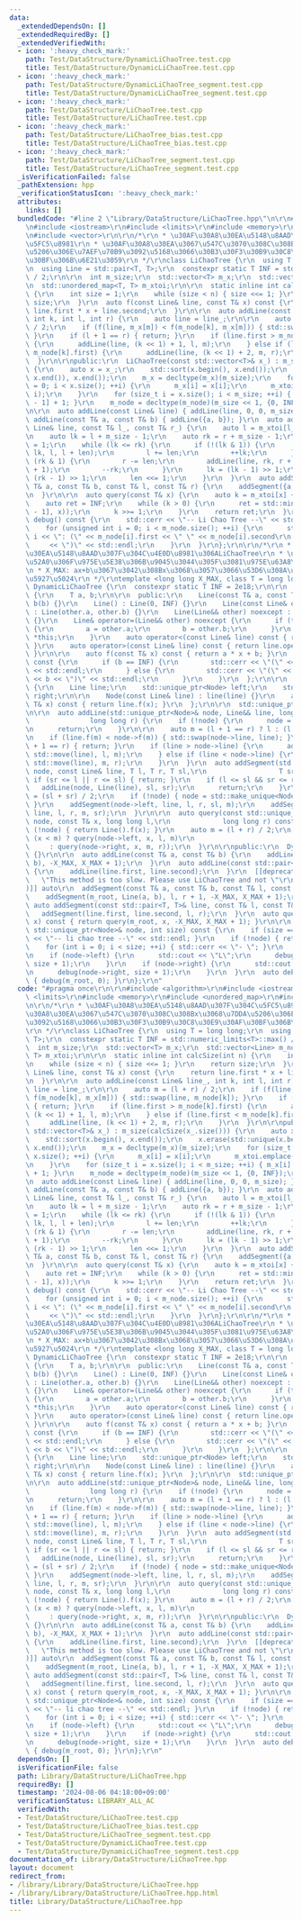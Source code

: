 ```yaml
---
data:
  _extendedDependsOn: []
  _extendedRequiredBy: []
  _extendedVerifiedWith:
  - icon: ':heavy_check_mark:'
    path: Test/DataStructure/DynamicLiChaoTree.test.cpp
    title: Test/DataStructure/DynamicLiChaoTree.test.cpp
  - icon: ':heavy_check_mark:'
    path: Test/DataStructure/DynamicLiChaoTree_segment.test.cpp
    title: Test/DataStructure/DynamicLiChaoTree_segment.test.cpp
  - icon: ':heavy_check_mark:'
    path: Test/DataStructure/LiChaoTree.test.cpp
    title: Test/DataStructure/LiChaoTree.test.cpp
  - icon: ':heavy_check_mark:'
    path: Test/DataStructure/LiChaoTree_bias.test.cpp
    title: Test/DataStructure/LiChaoTree_bias.test.cpp
  - icon: ':heavy_check_mark:'
    path: Test/DataStructure/LiChaoTree_segment.test.cpp
    title: Test/DataStructure/LiChaoTree_segment.test.cpp
  _isVerificationFailed: false
  _pathExtension: hpp
  _verificationStatusIcon: ':heavy_check_mark:'
  attributes:
    links: []
  bundledCode: "#line 2 \"Library/DataStructure/LiChaoTree.hpp\"\n\r\n#include <algorithm>\r\
    \n#include <iostream>\r\n#include <limits>\r\n#include <memory>\r\n#include <unordered_map>\r\
    \n#include <vector>\r\n\r\n/*\r\n * \u30AF\u30A8\u30EA\u5148\u8AAD\u307F\u304C\
    \u5FC5\u8981\r\n * \u30AF\u30A8\u30EA\u3067\u547C\u3070\u308C\u308Bx\u3068\u7DDA\
    \u5206\u306E\u7AEF\u70B9\u3092\u5168\u3066\u30B3\u30F3\u30B9\u30C8\u30E9\u30AF\
    \u30BF\u306B\u6E21\u3059\r\n */\r\nclass LiChaoTree {\r\n  using T = long long;\r\
    \n  using Line = std::pair<T, T>;\r\n  constexpr static T INF = std::numeric_limits<T>::max()\
    \ / 2;\r\n\r\n  int m_size;\r\n  std::vector<T> m_x;\r\n  std::vector<Line> m_node;\r\
    \n  std::unordered_map<T, T> m_xtoi;\r\n\r\n  static inline int calcSize(int n)\
    \ {\r\n    int size = 1;\r\n    while (size < n) { size <<= 1; }\r\n    return\
    \ size;\r\n  }\r\n  auto f(const Line& line, const T& x) const {\r\n    return\
    \ line.first * x + line.second;\r\n  }\r\n\r\n  auto addLine(const Line& line_,\
    \ int k, int l, int r) {\r\n    auto line = line_;\r\n\r\n    auto m = (l + r)\
    \ / 2;\r\n    if (f(line, m_x[m]) < f(m_node[k], m_x[m])) { std::swap(line, m_node[k]);\
    \ }\r\n    if (l + 1 == r) { return; }\r\n    if (line.first > m_node[k].first)\
    \ {\r\n      addLine(line, (k << 1) + 1, l, m);\r\n    } else if (line.first <\
    \ m_node[k].first) {\r\n      addLine(line, (k << 1) + 2, m, r);\r\n    }\r\n\
    \  }\r\n\r\npublic:\r\n  LiChaoTree(const std::vector<T>& x_) : m_size(calcSize(x_.size()))\
    \ {\r\n    auto x = x_;\r\n    std::sort(x.begin(), x.end());\r\n    x.erase(std::unique(x.begin(),\
    \ x.end()), x.end());\r\n    m_x = decltype(m_x)(m_size);\r\n    for (size_t i\
    \ = 0; i < x.size(); ++i) {\r\n      m_x[i] = x[i];\r\n      m_xtoi.emplace(x[i],\
    \ i);\r\n    }\r\n    for (size_t i = x.size(); i < m_size; ++i) { m_x[i] = m_x[i\
    \ - 1] + 1; }\r\n    m_node = decltype(m_node)(m_size << 1, {0, INF});\r\n  }\r\
    \n\r\n  auto addLine(const Line& line) { addLine(line, 0, 0, m_size); }\r\n  auto\
    \ addLine(const T& a, const T& b) { addLine({a, b}); }\r\n  auto addSegment(const\
    \ Line& line, const T& l_, const T& r_) {\r\n    auto l = m_xtoi[l_], r = m_xtoi[r_];\r\
    \n    auto lk = l + m_size - 1;\r\n    auto rk = r + m_size - 1;\r\n    auto len\
    \ = 1;\r\n    while (lk <= rk) {\r\n      if (!(lk & 1)) {\r\n        addLine(line,\
    \ lk, l, l + len);\r\n        l += len;\r\n        ++lk;\r\n      }\r\n      if\
    \ (rk & 1) {\r\n        r -= len;\r\n        addLine(line, rk, r + 1, r + len\
    \ + 1);\r\n        --rk;\r\n      }\r\n      lk = (lk - 1) >> 1;\r\n      rk =\
    \ (rk - 1) >> 1;\r\n      len <<= 1;\r\n    }\r\n  }\r\n  auto addSegment(const\
    \ T& a, const T& b, const T& l, const T& r) {\r\n    addSegment({a, b}, l, r);\r\
    \n  }\r\n\r\n  auto query(const T& x) {\r\n    auto k = m_xtoi[x] + m_size;\r\n\
    \    auto ret = INF;\r\n    while (k > 0) {\r\n      ret = std::min(ret, f(m_node[k\
    \ - 1], x));\r\n      k >>= 1;\r\n    }\r\n    return ret;\r\n  }\r\n\r\n  auto\
    \ debug() const {\r\n    std::cerr << \"-- Li Chao Tree --\" << std::endl;\r\n\
    \    for (unsigned int i = 0; i < m_node.size(); ++i) {\r\n      std::cerr <<\
    \ i << \": (\" << m_node[i].first << \" \" << m_node[i].second\r\n           \
    \     << \")\" << std::endl;\r\n    }\r\n  }\r\n};\r\n\r\n/*\r\n * \u30AF\u30A8\
    \u30EA\u5148\u8AAD\u307F\u304C\u4E0D\u8981\u306ALiChaoTree\r\n * \u7DDA\u5206\u8FFD\
    \u52A0\u306F\u975E\u5E38\u306B\u9045\u3044\u305F\u3081\u975E\u63A8\u5968\r\n *\r\
    \n * X_MAX: ax+b\u3067\u3042\u308Bx\u3068\u3057\u3066\u53D6\u308A\u3046\u308B\u6700\
    \u5927\u5024\r\n */\r\ntemplate <long long X_MAX, class T = long long>\r\nclass\
    \ DynamicLiChaoTree {\r\n  constexpr static T INF = 2e18;\r\n\r\n  class Line\
    \ {\r\n    T a, b;\r\n\r\n  public:\r\n    Line(const T& a, const T& b) : a(a),\
    \ b(b) {}\r\n    Line() : Line(0, INF) {}\r\n    Line(const Line& other) noexcept\
    \ : Line(other.a, other.b) {}\r\n    Line(Line&& other) noexcept : Line(other)\
    \ {}\r\n    Line& operator=(Line&& other) noexcept {\r\n      if (this != &other)\
    \ {\r\n        a = other.a;\r\n        b = other.b;\r\n      }\r\n      return\
    \ *this;\r\n    }\r\n    auto operator<(const Line& line) const { return a < line.a;\
    \ }\r\n    auto operator>(const Line& line) const { return line.operator<(*this);\
    \ }\r\n\r\n    auto f(const T& x) const { return a * x + b; }\r\n    auto debug()\
    \ const {\r\n      if (b == INF) {\r\n        std::cerr << \"(\" << a << \" inf)\"\
    \ << std::endl;\r\n      } else {\r\n        std::cerr << \"(\" << a << \" \"\
    \ << b << \")\" << std::endl;\r\n      }\r\n    }\r\n  };\r\n\r\n  struct Node\
    \ {\r\n    Line line;\r\n    std::unique_ptr<Node> left;\r\n    std::unique_ptr<Node>\
    \ right;\r\n\r\n    Node(const Line& line) : line(line) {}\r\n    auto f(const\
    \ T& x) const { return line.f(x); }\r\n  };\r\n\r\n  std::unique_ptr<Node> m_root;\r\
    \n\r\n  auto addLine(std::unique_ptr<Node>& node, Line&& line, long long l,\r\n\
    \               long long r) {\r\n    if (!node) {\r\n      node = std::make_unique<Node>(line);\r\
    \n      return;\r\n    }\r\n\r\n    auto m = (l + 1 == r) ? l : (l + r) / 2;\r\
    \n    if (line.f(m) < node->f(m)) { std::swap(node->line, line); }\r\n    if (l\
    \ + 1 == r) { return; }\r\n    if (line > node->line) {\r\n      addLine(node->left,\
    \ std::move(line), l, m);\r\n    } else if (line < node->line) {\r\n      addLine(node->right,\
    \ std::move(line), m, r);\r\n    }\r\n  }\r\n  auto addSegment(std::unique_ptr<Node>&\
    \ node, const Line& line, T l, T r, T sl,\r\n                  T sr) {\r\n   \
    \ if (sr <= l || r <= sl) { return; }\r\n    if (l <= sl && sr <= r) {\r\n   \
    \   addLine(node, Line(line), sl, sr);\r\n      return;\r\n    }\r\n    auto m\
    \ = (sl + sr) / 2;\r\n    if (!node) { node = std::make_unique<Node>(Line());\
    \ }\r\n    addSegment(node->left, line, l, r, sl, m);\r\n    addSegment(node->right,\
    \ line, l, r, m, sr);\r\n  }\r\n\r\n  auto query(const std::unique_ptr<Node>&\
    \ node, const T& x, long long l,\r\n             long long r) const {\r\n    if\
    \ (!node) { return Line().f(x); }\r\n    auto m = (l + r) / 2;\r\n    return std::min(node->f(x),\
    \ (x < m) ? query(node->left, x, l, m)\r\n                                   \
    \     : query(node->right, x, m, r));\r\n  }\r\n\r\npublic:\r\n  DynamicLiChaoTree()\
    \ {}\r\n\r\n  auto addLine(const T& a, const T& b) {\r\n    addLine(m_root, Line(a,\
    \ b), -X_MAX, X_MAX + 1);\r\n  }\r\n  auto addLine(const std::pair<T, T>& line)\
    \ {\r\n    addLine(line.first, line.second);\r\n  }\r\n  [[deprecated(\r\n   \
    \   \"This method is too slow. Please use LiChaoTree and not \"\r\n      \"DynamicLiChaoTree.\"\
    )]] auto\r\n  addSegment(const T& a, const T& b, const T& l, const T& r) {\r\n\
    \    addSegment(m_root, Line(a, b), l, r + 1, -X_MAX, X_MAX + 1);\r\n  }\r\n \
    \ auto addSegment(const std::pair<T, T>& line, const T& l, const T& r) {\r\n \
    \   addSegment(line.first, line.second, l, r);\r\n  }\r\n  auto query(const T&\
    \ x) const { return query(m_root, x, -X_MAX, X_MAX + 1); }\r\n\r\n  auto debug(const\
    \ std::unique_ptr<Node>& node, int size) const {\r\n    if (size == 0) { std::cerr\
    \ << \"-- li chao tree --\" << std::endl; }\r\n    if (!node) { return; }\r\n\
    \    for (int i = 0; i < size; ++i) { std::cerr << \"- \"; }\r\n    node->line.debug();\r\
    \n    if (node->left) {\r\n      std::cout << \"L\";\r\n      debug(node->left,\
    \ size + 1);\r\n    }\r\n    if (node->right) {\r\n      std::cout << \"R\";\r\
    \n      debug(node->right, size + 1);\r\n    }\r\n  }\r\n  auto debug() const\
    \ { debug(m_root, 0); }\r\n};\r\n"
  code: "#pragma once\r\n\r\n#include <algorithm>\r\n#include <iostream>\r\n#include\
    \ <limits>\r\n#include <memory>\r\n#include <unordered_map>\r\n#include <vector>\r\
    \n\r\n/*\r\n * \u30AF\u30A8\u30EA\u5148\u8AAD\u307F\u304C\u5FC5\u8981\r\n * \u30AF\
    \u30A8\u30EA\u3067\u547C\u3070\u308C\u308Bx\u3068\u7DDA\u5206\u306E\u7AEF\u70B9\
    \u3092\u5168\u3066\u30B3\u30F3\u30B9\u30C8\u30E9\u30AF\u30BF\u306B\u6E21\u3059\
    \r\n */\r\nclass LiChaoTree {\r\n  using T = long long;\r\n  using Line = std::pair<T,\
    \ T>;\r\n  constexpr static T INF = std::numeric_limits<T>::max() / 2;\r\n\r\n\
    \  int m_size;\r\n  std::vector<T> m_x;\r\n  std::vector<Line> m_node;\r\n  std::unordered_map<T,\
    \ T> m_xtoi;\r\n\r\n  static inline int calcSize(int n) {\r\n    int size = 1;\r\
    \n    while (size < n) { size <<= 1; }\r\n    return size;\r\n  }\r\n  auto f(const\
    \ Line& line, const T& x) const {\r\n    return line.first * x + line.second;\r\
    \n  }\r\n\r\n  auto addLine(const Line& line_, int k, int l, int r) {\r\n    auto\
    \ line = line_;\r\n\r\n    auto m = (l + r) / 2;\r\n    if (f(line, m_x[m]) <\
    \ f(m_node[k], m_x[m])) { std::swap(line, m_node[k]); }\r\n    if (l + 1 == r)\
    \ { return; }\r\n    if (line.first > m_node[k].first) {\r\n      addLine(line,\
    \ (k << 1) + 1, l, m);\r\n    } else if (line.first < m_node[k].first) {\r\n \
    \     addLine(line, (k << 1) + 2, m, r);\r\n    }\r\n  }\r\n\r\npublic:\r\n  LiChaoTree(const\
    \ std::vector<T>& x_) : m_size(calcSize(x_.size())) {\r\n    auto x = x_;\r\n\
    \    std::sort(x.begin(), x.end());\r\n    x.erase(std::unique(x.begin(), x.end()),\
    \ x.end());\r\n    m_x = decltype(m_x)(m_size);\r\n    for (size_t i = 0; i <\
    \ x.size(); ++i) {\r\n      m_x[i] = x[i];\r\n      m_xtoi.emplace(x[i], i);\r\
    \n    }\r\n    for (size_t i = x.size(); i < m_size; ++i) { m_x[i] = m_x[i - 1]\
    \ + 1; }\r\n    m_node = decltype(m_node)(m_size << 1, {0, INF});\r\n  }\r\n\r\
    \n  auto addLine(const Line& line) { addLine(line, 0, 0, m_size); }\r\n  auto\
    \ addLine(const T& a, const T& b) { addLine({a, b}); }\r\n  auto addSegment(const\
    \ Line& line, const T& l_, const T& r_) {\r\n    auto l = m_xtoi[l_], r = m_xtoi[r_];\r\
    \n    auto lk = l + m_size - 1;\r\n    auto rk = r + m_size - 1;\r\n    auto len\
    \ = 1;\r\n    while (lk <= rk) {\r\n      if (!(lk & 1)) {\r\n        addLine(line,\
    \ lk, l, l + len);\r\n        l += len;\r\n        ++lk;\r\n      }\r\n      if\
    \ (rk & 1) {\r\n        r -= len;\r\n        addLine(line, rk, r + 1, r + len\
    \ + 1);\r\n        --rk;\r\n      }\r\n      lk = (lk - 1) >> 1;\r\n      rk =\
    \ (rk - 1) >> 1;\r\n      len <<= 1;\r\n    }\r\n  }\r\n  auto addSegment(const\
    \ T& a, const T& b, const T& l, const T& r) {\r\n    addSegment({a, b}, l, r);\r\
    \n  }\r\n\r\n  auto query(const T& x) {\r\n    auto k = m_xtoi[x] + m_size;\r\n\
    \    auto ret = INF;\r\n    while (k > 0) {\r\n      ret = std::min(ret, f(m_node[k\
    \ - 1], x));\r\n      k >>= 1;\r\n    }\r\n    return ret;\r\n  }\r\n\r\n  auto\
    \ debug() const {\r\n    std::cerr << \"-- Li Chao Tree --\" << std::endl;\r\n\
    \    for (unsigned int i = 0; i < m_node.size(); ++i) {\r\n      std::cerr <<\
    \ i << \": (\" << m_node[i].first << \" \" << m_node[i].second\r\n           \
    \     << \")\" << std::endl;\r\n    }\r\n  }\r\n};\r\n\r\n/*\r\n * \u30AF\u30A8\
    \u30EA\u5148\u8AAD\u307F\u304C\u4E0D\u8981\u306ALiChaoTree\r\n * \u7DDA\u5206\u8FFD\
    \u52A0\u306F\u975E\u5E38\u306B\u9045\u3044\u305F\u3081\u975E\u63A8\u5968\r\n *\r\
    \n * X_MAX: ax+b\u3067\u3042\u308Bx\u3068\u3057\u3066\u53D6\u308A\u3046\u308B\u6700\
    \u5927\u5024\r\n */\r\ntemplate <long long X_MAX, class T = long long>\r\nclass\
    \ DynamicLiChaoTree {\r\n  constexpr static T INF = 2e18;\r\n\r\n  class Line\
    \ {\r\n    T a, b;\r\n\r\n  public:\r\n    Line(const T& a, const T& b) : a(a),\
    \ b(b) {}\r\n    Line() : Line(0, INF) {}\r\n    Line(const Line& other) noexcept\
    \ : Line(other.a, other.b) {}\r\n    Line(Line&& other) noexcept : Line(other)\
    \ {}\r\n    Line& operator=(Line&& other) noexcept {\r\n      if (this != &other)\
    \ {\r\n        a = other.a;\r\n        b = other.b;\r\n      }\r\n      return\
    \ *this;\r\n    }\r\n    auto operator<(const Line& line) const { return a < line.a;\
    \ }\r\n    auto operator>(const Line& line) const { return line.operator<(*this);\
    \ }\r\n\r\n    auto f(const T& x) const { return a * x + b; }\r\n    auto debug()\
    \ const {\r\n      if (b == INF) {\r\n        std::cerr << \"(\" << a << \" inf)\"\
    \ << std::endl;\r\n      } else {\r\n        std::cerr << \"(\" << a << \" \"\
    \ << b << \")\" << std::endl;\r\n      }\r\n    }\r\n  };\r\n\r\n  struct Node\
    \ {\r\n    Line line;\r\n    std::unique_ptr<Node> left;\r\n    std::unique_ptr<Node>\
    \ right;\r\n\r\n    Node(const Line& line) : line(line) {}\r\n    auto f(const\
    \ T& x) const { return line.f(x); }\r\n  };\r\n\r\n  std::unique_ptr<Node> m_root;\r\
    \n\r\n  auto addLine(std::unique_ptr<Node>& node, Line&& line, long long l,\r\n\
    \               long long r) {\r\n    if (!node) {\r\n      node = std::make_unique<Node>(line);\r\
    \n      return;\r\n    }\r\n\r\n    auto m = (l + 1 == r) ? l : (l + r) / 2;\r\
    \n    if (line.f(m) < node->f(m)) { std::swap(node->line, line); }\r\n    if (l\
    \ + 1 == r) { return; }\r\n    if (line > node->line) {\r\n      addLine(node->left,\
    \ std::move(line), l, m);\r\n    } else if (line < node->line) {\r\n      addLine(node->right,\
    \ std::move(line), m, r);\r\n    }\r\n  }\r\n  auto addSegment(std::unique_ptr<Node>&\
    \ node, const Line& line, T l, T r, T sl,\r\n                  T sr) {\r\n   \
    \ if (sr <= l || r <= sl) { return; }\r\n    if (l <= sl && sr <= r) {\r\n   \
    \   addLine(node, Line(line), sl, sr);\r\n      return;\r\n    }\r\n    auto m\
    \ = (sl + sr) / 2;\r\n    if (!node) { node = std::make_unique<Node>(Line());\
    \ }\r\n    addSegment(node->left, line, l, r, sl, m);\r\n    addSegment(node->right,\
    \ line, l, r, m, sr);\r\n  }\r\n\r\n  auto query(const std::unique_ptr<Node>&\
    \ node, const T& x, long long l,\r\n             long long r) const {\r\n    if\
    \ (!node) { return Line().f(x); }\r\n    auto m = (l + r) / 2;\r\n    return std::min(node->f(x),\
    \ (x < m) ? query(node->left, x, l, m)\r\n                                   \
    \     : query(node->right, x, m, r));\r\n  }\r\n\r\npublic:\r\n  DynamicLiChaoTree()\
    \ {}\r\n\r\n  auto addLine(const T& a, const T& b) {\r\n    addLine(m_root, Line(a,\
    \ b), -X_MAX, X_MAX + 1);\r\n  }\r\n  auto addLine(const std::pair<T, T>& line)\
    \ {\r\n    addLine(line.first, line.second);\r\n  }\r\n  [[deprecated(\r\n   \
    \   \"This method is too slow. Please use LiChaoTree and not \"\r\n      \"DynamicLiChaoTree.\"\
    )]] auto\r\n  addSegment(const T& a, const T& b, const T& l, const T& r) {\r\n\
    \    addSegment(m_root, Line(a, b), l, r + 1, -X_MAX, X_MAX + 1);\r\n  }\r\n \
    \ auto addSegment(const std::pair<T, T>& line, const T& l, const T& r) {\r\n \
    \   addSegment(line.first, line.second, l, r);\r\n  }\r\n  auto query(const T&\
    \ x) const { return query(m_root, x, -X_MAX, X_MAX + 1); }\r\n\r\n  auto debug(const\
    \ std::unique_ptr<Node>& node, int size) const {\r\n    if (size == 0) { std::cerr\
    \ << \"-- li chao tree --\" << std::endl; }\r\n    if (!node) { return; }\r\n\
    \    for (int i = 0; i < size; ++i) { std::cerr << \"- \"; }\r\n    node->line.debug();\r\
    \n    if (node->left) {\r\n      std::cout << \"L\";\r\n      debug(node->left,\
    \ size + 1);\r\n    }\r\n    if (node->right) {\r\n      std::cout << \"R\";\r\
    \n      debug(node->right, size + 1);\r\n    }\r\n  }\r\n  auto debug() const\
    \ { debug(m_root, 0); }\r\n};\r\n"
  dependsOn: []
  isVerificationFile: false
  path: Library/DataStructure/LiChaoTree.hpp
  requiredBy: []
  timestamp: '2024-08-06 04:18:00+09:00'
  verificationStatus: LIBRARY_ALL_AC
  verifiedWith:
  - Test/DataStructure/LiChaoTree.test.cpp
  - Test/DataStructure/LiChaoTree_bias.test.cpp
  - Test/DataStructure/LiChaoTree_segment.test.cpp
  - Test/DataStructure/DynamicLiChaoTree.test.cpp
  - Test/DataStructure/DynamicLiChaoTree_segment.test.cpp
documentation_of: Library/DataStructure/LiChaoTree.hpp
layout: document
redirect_from:
- /library/Library/DataStructure/LiChaoTree.hpp
- /library/Library/DataStructure/LiChaoTree.hpp.html
title: Library/DataStructure/LiChaoTree.hpp
---
```

